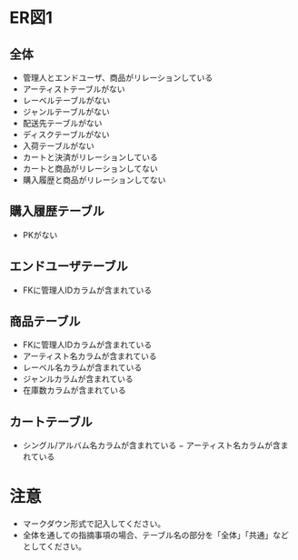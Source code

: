 # ER図1
## 全体
- 管理人とエンドユーザ、商品がリレーションしている
- アーティストテーブルがない
- レーベルテーブルがない
- ジャンルテーブルがない
- 配送先テーブルがない
- ディスクテーブルがない
- 入荷テーブルがない
- カートと決済がリレーションしている
- カートと商品がリレーションしてない
- 購入履歴と商品がリレーションしてない

## 購入履歴テーブル
- PKがない

## エンドユーザテーブル
- FKに管理人IDカラムが含まれている

## 商品テーブル
- FKに管理人IDカラムが含まれている
- アーティスト名カラムが含まれている
- レーベル名カラムが含まれている
- ジャンルカラムが含まれている
- 在庫数カラムが含まれている

## カートテーブル
- シングル/アルバム名カラムが含まれている
− アーティスト名カラムが含まれている

# 注意
* マークダウン形式で記入してください。
* 全体を通しての指摘事項の場合、テーブル名の部分を「全体」「共通」などとしてください。

